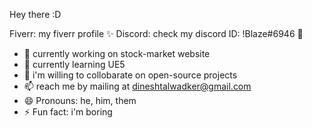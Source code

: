  Hey there :D 

Fiverr: my fiverr profile <a href=" https://www.fiverr.com/blaze_me"></a> ✨
Discord: check my discord ID: !Blaze#6946 🔮

- 🔭 currently working on stock-market website
- 🌱 currently learning UE5
- 👯 i'm willing to collobarate on open-source projects
- 📫 reach me by mailing at dineshtalwadker@gmail.com
- 😄 Pronouns: he, him, them
- ⚡ Fun fact: i'm boring

